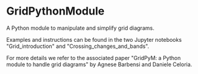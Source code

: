 # GridPythonModule
A Python module to manipulate and simplify grid diagrams.

Examples and instructions can be found in the two Jupyter notebooks "Grid_introduction" and "Crossing_changes_and_bands".

For more details we refer to the associated paper "GridPyM: a Python module to handle grid diagrams" by Agnese Barbensi and Daniele Celoria.
